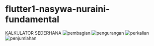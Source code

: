 # flutter1-nasywa-nuraini-fundamental
KALKULATOR SEDERHANA
![pembagian](https://user-images.githubusercontent.com/93894953/230729044-e067d24d-c641-4dc6-a0f9-db5585496e97.png)
![pengurangan](https://user-images.githubusercontent.com/93894953/230729047-d76e344c-90d0-4b36-a835-98492081e41f.png)
![perkalian](https://user-images.githubusercontent.com/93894953/230729049-16f2e87c-6501-4915-be3d-255486f94505.png)
![penjumlahan](https://user-images.githubusercontent.com/93894953/230729050-c3cbbcc4-a41a-4d38-92fc-49843ae2a094.png)
